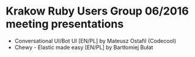 # Krakow Ruby Users Group 06/2016 meeting presentations

* Conversational UI/Bot UI [EN/PL] by Mateusz Ostafil (Codecool)
*  Chewy - Elastic made easy [EN/PL] by Bartłomiej Bułat
